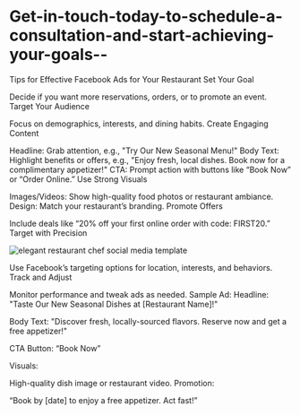 # Get-in-touch-today-to-schedule-a-consultation-and-start-achieving-your-goals--

Tips for Effective Facebook Ads for Your Restaurant
Set Your Goal

Decide if you want more reservations, orders, or to promote an event.
Target Your Audience

Focus on demographics, interests, and dining habits.
Create Engaging Content

Headline: Grab attention, e.g., "Try Our New Seasonal Menu!"
Body Text: Highlight benefits or offers, e.g., "Enjoy fresh, local dishes. Book now for a complimentary appetizer!"
CTA: Prompt action with buttons like “Book Now” or “Order Online.”
Use Strong Visuals

Images/Videos: Show high-quality food photos or restaurant ambiance.
Design: Match your restaurant’s branding.
Promote Offers

Include deals like “20% off your first online order with code: FIRST20.”
Target with Precision

![elegant restaurant chef social media template](https://github.com/user-attachments/assets/8fa4d735-d801-4045-b2de-ac41a7d86473)


Use Facebook’s targeting options for location, interests, and behaviors.
Track and Adjust

Monitor performance and tweak ads as needed.
Sample Ad:
Headline: "Taste Our New Seasonal Dishes at [Restaurant Name]!"

Body Text: "Discover fresh, locally-sourced flavors. Reserve now and get a free appetizer!"

CTA Button: “Book Now”

Visuals:

High-quality dish image or restaurant video.
Promotion:

“Book by [date] to enjoy a free appetizer. Act fast!”


